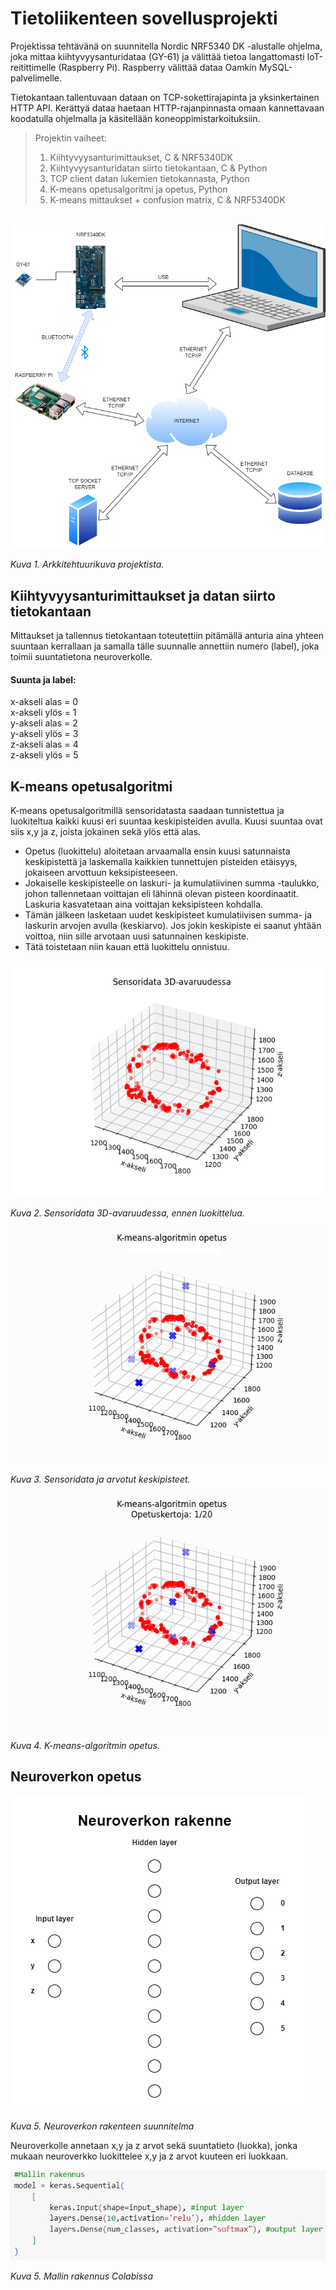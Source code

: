 # Tietoliikenteen sovellusprojekti
Projektissa tehtävänä on suunnitella Nordic NRF5340 DK -alustalle ohjelma, joka mittaa kiihtyvyysanturidataa (GY-61) ja välittää tietoa langattomasti IoT-reitittimelle (Raspberry Pi). Raspberry välittää dataa Oamkin MySQL-palvelimelle.

Tietokantaan tallentuvaan dataan on TCP-sokettirajapinta ja yksinkertainen HTTP API. Kerättyä dataa haetaan HTTP-rajanpinnasta omaan kannettavaan koodatulla ohjelmalla ja käsitellään koneoppimistarkoituksiin.  

>Projektin vaiheet:
>
>1. Kiihtyvyysanturimittaukset, C & NRF5340DK
>2. Kiihtyvyysanturidatan siirto tietokantaan, C & Python
>3. TCP client datan lukemien tietokannasta, Python
>4. K-means opetusalgoritmi ja opetus, Python
>5. K-means mittaukset + confusion matrix, C & NRF5340DK

<br/>

<picture>
 <img alt="Arkkitehtuurikuva" src="arkkitehtuurikuva.png">
</picture>

*Kuva 1. Arkkitehtuurikuva projektista.*

## Kiihtyvyysanturimittaukset ja datan siirto tietokantaan

Mittaukset ja tallennus tietokantaan toteutettiin pitämällä anturia aina yhteen suuntaan kerrallaan ja samalla tälle suunnalle annettiin numero (label), joka toimii suuntatietona neuroverkolle.

#### Suunta ja label:  

x-akseli alas = 0  
x-akseli ylös = 1  
y-akseli alas = 2  
y-akseli ylös = 3  
z-akseli alas = 4  
z-akseli ylös = 5


## K-means opetusalgoritmi
K-means opetusalgoritmillä sensoridatasta saadaan tunnistettua ja luokiteltua kaikki kuusi eri suuntaa keskipisteiden avulla. Kuusi suuntaa ovat siis x,y ja z, joista jokainen sekä ylös että alas.  
- Opetus (luokittelu) aloitetaan arvaamalla ensin kuusi satunnaista keskipistettä ja laskemalla kaikkien tunnettujen pisteiden etäisyys, jokaiseen arvottuun keksipisteeseen.  
- Jokaiselle keskipisteelle on laskuri- ja kumulatiivinen summa -taulukko, johon tallennetaan voittajan eli lähinnä olevan pisteen koordinaatit. Laskuria kasvatetaan aina voittajan keksipisteen kohdalla.  
- Tämän jälkeen lasketaan uudet keskipisteet kumulatiivisen summa- ja laskurin arvojen avulla (keskiarvo). Jos jokin keskipiste ei saanut yhtään voittoa, niin sille arvotaan uusi satunnainen keskipiste.  
- Tätä toistetaan niin kauan että luokittelu onnistuu.  

<picture>
 <img alt="Sensoridata3D" src="Sensoridata3D.png">
</picture>

*Kuva 2. Sensoridata 3D-avaruudessa, ennen luokittelua.*

<picture>
 <img alt="Arvotut keskipisteet" src="kmeans.png">
</picture>

*Kuva 3. Sensoridata ja arvotut keskipisteet.*

<picture>
 <img alt="K-means opetus" src="kmeans.gif">
</picture>

*Kuva 4. K-means-algoritmin opetus.* 

## Neuroverkon opetus

<picture>
 <img alt="Neuroverkon rakenne" src="neuroverkko.png">
</picture>

*Kuva 5. Neuroverkon rakenteen suunnitelma*

Neuroverkolle annetaan x,y ja z arvot sekä suuntatieto (luokka), jonka mukaan neuroverkko luokittelee x,y ja z arvot kuuteen eri luokkaan.

<picture>
 <img alt="Keras malli" src="keras.png">
</picture>

*Kuva 5. Mallin rakennus Colabissa*

